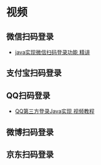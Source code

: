 



# 视频

##  微信扫码登录
* [java实现微信扫码登录功能 精讲](https://www.bilibili.com/video/av67231182/?spm_id_from=333.788.videocard.12)

## 支付宝扫码登录

## QQ扫码登录
* [QQ第三方登录Java实现 视频教程](https://www.bilibili.com/video/av52424949/?spm_id_from=333.788.videocard.2)

## 微博扫码登录

## 京东扫码登录
